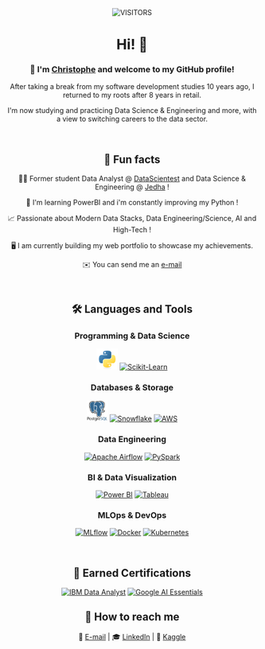 <div align="center">
<img alt="VISITORS" src="https://komarev.com/ghpvc/?username=cnoret&style=flat&labelColor=red&logo=github&label=PROFILE+VIEWS&color=971901"/>

<h1>Hi! 👋</h1>

### 🐍 I'm [Christophe](https://www.linkedin.com/in/christophenoret/) and welcome to my GitHub profile!

After taking a break from my software development studies 10 years ago, I returned to my roots after 8 years in retail.

I'm now studying and practicing Data Science & Engineering and more, with a view to switching careers to the data sector.

<br>

## 🌟 Fun facts

👩‍🎓  Former student Data Analyst @ [DataScientest](https://datascientest.com/) and Data Science & Engineering @ [Jedha](https://www.jedha.co/) !

🧠  I'm learning PowerBI and i'm constantly improving my Python !

📈  Passionate about Modern Data Stacks, Data Engineering/Science, AI and High-Tech !

🖥️  I am currently building my web portfolio to showcase my achievements. <!-- [soon.com](http://soon.com) --> 

✉️  You can send me an [e-mail](mailto:hello@christophenoret.com)

<br>

## 🛠️ Languages and Tools

### Programming & Data Science
<p align="center">
  <a href="https://www.python.org/"><img src="https://raw.githubusercontent.com/devicons/devicon/master/icons/python/python-original.svg" alt="Python" width="42" height="42"/></a>
  <a href="https://scikit-learn.org/"><img src="https://upload.wikimedia.org/wikipedia/commons/0/05/Scikit_learn_logo_small.svg" alt="Scikit-Learn" width="42" height="42"/></a>
</p>

### Databases & Storage
<p align="center">
  <a href="https://www.postgresql.org/"><img src="https://raw.githubusercontent.com/devicons/devicon/master/icons/postgresql/postgresql-original-wordmark.svg" alt="PostgreSQL" width="42" height="42"/></a>
  <a href="https://www.snowflake.com/"><img src="https://upload.wikimedia.org/wikipedia/commons/thumb/f/ff/Snowflake_Logo.svg/276px-Snowflake_Logo.svg.png?20210330073721" alt="Snowflake" width="100" height="40"/></a>
  <a href="https://aws.amazon.com/"><img src="https://upload.wikimedia.org/wikipedia/commons/9/93/Amazon_Web_Services_Logo.svg" alt="AWS" width="42" height="42"/></a>
</p>

### Data Engineering
<p align="center">
  <a href="https://airflow.apache.org/"><img src="https://upload.wikimedia.org/wikipedia/commons/d/de/AirflowLogo.png" alt="Apache Airflow" width="80" height="40"/></a>
  <a href="https://spark.apache.org/"><img src="https://upload.wikimedia.org/wikipedia/commons/f/f3/Apache_Spark_logo.svg" alt="PySpark" width="70" height="60"/></a>
</p>

### BI & Data Visualization
<p align="center">
  <a href="https://powerbi.microsoft.com/"><img src="https://profilinator.rishav.dev/skills-assets/powerbi.png" alt="Power BI" width="42" height="42"/></a>
  <a href="https://www.tableau.com/"><img src="https://profilinator.rishav.dev/skills-assets/tableau.svg" alt="Tableau" width="42" height="42"/></a>
</p>

### MLOps & DevOps
<p align="center">
  <a href="https://mlflow.org/"><img src="https://raw.githubusercontent.com/mlflow/mlflow/46016a18aa117695725822f43231d8c562295cc7/assets/logo.svg" alt="MLflow" width="80" height="42"/></a>
  <a href="https://www.docker.com/"><img src="https://profilinator.rishav.dev/skills-assets/docker-original-wordmark.svg" alt="Docker" width="42" height="42"/></a>
  <a href="https://kubernetes.io/"><img src="https://upload.wikimedia.org/wikipedia/commons/3/39/Kubernetes_logo_without_workmark.svg" alt="Kubernetes" width="42" height="42"/></a>
</p>

<br>

## 📝 Earned Certifications

[![IBM Data Analyst](https://img.shields.io/badge/IBM-Data_Analyst-blue?style=flat&logo=IBM&logoColor=white)](https://www.credly.com/badges/1694e533-411a-4f2d-b6fe-039c368c2337)
[![Google AI Essentials](https://img.shields.io/badge/Google-AI_Essentials-red?style=flat&logo=Google&logoColor=white)](https://www.credly.com/badges/5b7aa27b-5942-4ed9-90de-0a35d55929a5)

## 📧 How to reach me

📧 [E-mail](mailto:hello@christophenoret.com) | 🎓 [LinkedIn](https://www.linkedin.com/in/christophenoret/) | 🎨 [Kaggle](https://www.kaggle.com/christophenoret)


